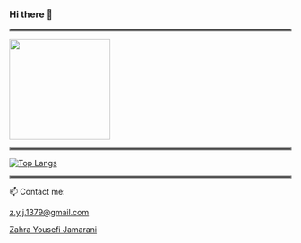 ### Hi there 👋

<hr style="border:2px solid gray"> </hr>
<img height="180em" src="https://github-readme-stats.vercel.app/api?username=zahrayousefijamarani&show_icons=true&hide_border=true&&count_private=true&include_all_commits=true" />
<hr style="border:2px solid gray"> </hr>

[![Top Langs](https://github-readme-stats.vercel.app/api/top-langs/?username=zahrayousefijamarani&langs_count=10)](https://github.com/anuraghazra/github-readme-stats)

<hr style="border:2px solid gray"> </hr>
 📫 Contact me: 
 
 z.y.j.1379@gmail.com

<!-- ![github](https://img.shields.io/badge/GitHub-000000?style=for-the-badge&logo=GitHub&logoColor=white) -->

<!-- ![telegram](https://img.shields.io/badge/<Badge Text>-<Background Color>?style=for-the-badge&logo=<Icon Name>&logoColor=<Logo Color>) -->
 
 
 <div class="badge-base LI-profile-badge" data-locale="en_US" data-size="medium" data-theme="dark" data-type="VERTICAL" data-vanity="zahra-yousefi-jamarani-37b619208" data-version="v1"><a class="badge-base__link LI-simple-link" href="https://ir.linkedin.com/in/zahra-yousefi-jamarani-37b619208?trk=profile-badge">Zahra Yousefi Jamarani</a></div>
              

